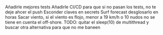 Añadirle mejores tests
Añadirle CI/CD para que si no pasan los tests, no te deje ahcer el push
Esconder claves en secrets
Surf forecast desglosarlo en horas
Sacar viento, si el viento es flojo, menor a 19 km/h o 10 nudos no se tiene en cuenta el off-shore.
TODO: quitar el sleep(10) de multithread y buscar otra alternativa para que no me baneen